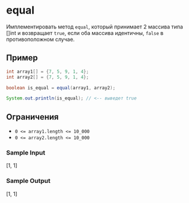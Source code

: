 # equal
Имплементировать метод ```equal```, который принимает 2 массива типа []int и возвращает ```true```, если оба массива идентичны, ```false``` в противоположном случае.

## Пример

```java
int array1[] = {7, 5, 9, 1, 4};
int array2[] = {7, 5, 9, 1, 4};

boolean is_equal = equal(array1, array2);

System.out.println(is_equal); // <-- выведет true
```

## Ограничения
* ```0 <= array1.length <= 10_000```
* ```0 <= array2.length <= 10_000```

### Sample Input
[1, 1]

### Sample Output
[1, 1]